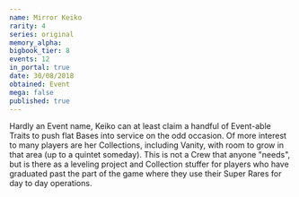 ```yaml
---
name: Mirror Keiko
rarity: 4
series: original
memory_alpha:
bigbook_tier: 8
events: 12
in_portal: true
date: 30/08/2018
obtained: Event
mega: false
published: true
---
```


Hardly an Event name, Keiko can at least claim a handful of Event-able Traits to push flat Bases into service on the odd occasion. Of more interest to many players are her Collections, including Vanity, with room to grow in that area (up to a quintet someday). This is not a Crew that anyone "needs", but is there as a leveling project and Collection stuffer for players who have graduated past the part of the game where they use their Super Rares for day to day operations.
